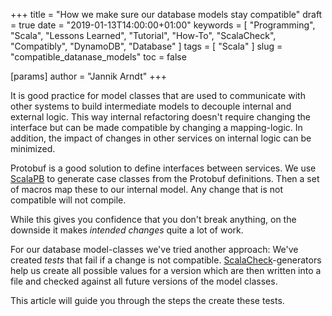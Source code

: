 +++
title = "How we make sure our database models stay compatible"
draft = true
date = "2019-01-13T14:00:00+01:00"
keywords = [ "Programming", "Scala", "Lessons Learned", "Tutorial", "How-To", "ScalaCheck", "Compatibly", "DynamoDB", "Database" ]
tags = [ "Scala" ]
slug = "compatible_datanase_models"
toc = false

[params]
  author = "Jannik Arndt"
+++

It is good practice for model classes that are used to communicate with other systems to build intermediate models to decouple internal and external logic. This way internal refactoring doesn't require changing the interface but can be made compatible by changing a mapping-logic. In addition, the impact of changes in other services on internal logic can be minimized.

Protobuf is a good solution to define interfaces between services. We use [ScalaPB](https://scalapb.github.io) to generate case classes from the Protobuf definitions. Then a set of macros map these to our internal model. Any change that is not compatible will not compile. 

While this gives you confidence that you don't break anything, on the downside it makes _intended changes_ quite a lot of work.

For our database model-classes we've tried another approach: We've created _tests_ that fail if a change is not compatible. [ScalaCheck](https://www.scalacheck.org)-generators help us create all possible values for a version which are then written into a file and checked against all future versions of the model classes.

This article will guide you through the steps the create these tests.

<!--more-->

